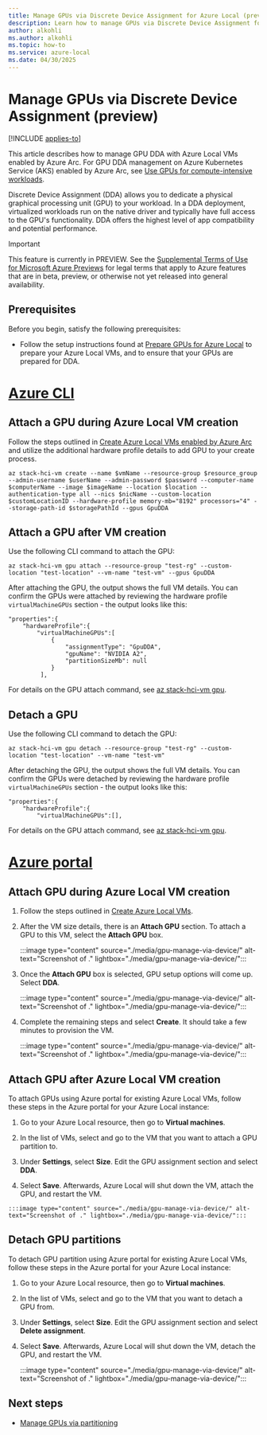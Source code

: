 ```yaml
---
title: Manage GPUs via Discrete Device Assignment for Azure Local (preview)
description: Learn how to manage GPUs via Discrete Device Assignment for Azure Local (preview).
author: alkohli
ms.author: alkohli
ms.topic: how-to
ms.service: azure-local
ms.date: 04/30/2025
---
```


# Manage GPUs via Discrete Device Assignment (preview)

[!INCLUDE [applies-to](../includes/hci-applies-to-23h2.md)]

This article describes how to manage GPU DDA with Azure Local VMs enabled by Azure Arc. For GPU DDA management on Azure Kubernetes Service (AKS) enabled by Azure Arc, see [Use GPUs for compute-intensive workloads](/azure/aks/hybrid/deploy-gpu-node-pool#create-a-new-workload-cluster-with-a-gpu-enabled-node-pool).

Discrete Device Assignment (DDA) allows you to dedicate a physical graphical processing unit (GPU) to your workload. In a DDA deployment, virtualized workloads run on the native driver and typically have full access to the GPU's functionality. DDA offers the highest level of app compatibility and potential performance.

> [!IMPORTANT]
> This feature is currently in PREVIEW. See the [Supplemental Terms of Use for Microsoft Azure Previews](https://azure.microsoft.com/support/legal/preview-supplemental-terms/) for legal terms that apply to Azure features that are in beta, preview, or otherwise not yet released into general availability.


## Prerequisites

Before you begin, satisfy the following prerequisites:

- Follow the setup instructions found at [Prepare GPUs for Azure Local](./gpu-manage-via-device.md) to prepare your Azure Local VMs, and to ensure that your GPUs are prepared for DDA.

# [Azure CLI](#tab/azurecli)

## Attach a GPU during Azure Local VM creation

Follow the steps outlined in [Create Azure Local VMs enabled by Azure Arc](create-arc-virtual-machines.md?tabs=azurecli) and utilize the additional hardware profile details to add GPU to your create process.

```azurecli
az stack-hci-vm create --name $vmName --resource-group $resource_group --admin-username $userName --admin-password $password --computer-name $computerName --image $imageName --location $location --authentication-type all --nics $nicName --custom-location $customLocationID --hardware-profile memory-mb="8192" processors="4" --storage-path-id $storagePathId --gpus GpuDDA
```

## Attach a GPU after VM creation

Use the following CLI command to attach the GPU:

```azurecli
az stack-hci-vm gpu attach --resource-group "test-rg" --custom-location "test-location" --vm-name "test-vm" --gpus GpuDDA
```

After attaching the GPU, the output shows the full VM details. You can confirm the GPUs were attached by reviewing the hardware profile `virtualMachineGPUs` section - the output looks like this:

```azurecli
"properties":{
	"hardwareProfile":{
		"virtualMachineGPUs":[
			{
				"assignmentType": "GpuDDA",
				"gpuName": "NVIDIA A2",
				"partitionSizeMb": null
			}
         ],
```

For details on the GPU attach command, see [az stack-hci-vm gpu](/cli/azure/stack-hci-vm/gpu).

## Detach a GPU

Use the following CLI command to detach the GPU:

```azurecli
az stack-hci-vm gpu detach --resource-group "test-rg" --custom-location "test-location" --vm-name "test-vm"
```

After detaching the GPU, the output shows the full VM details. You can confirm the GPUs were detached by reviewing the hardware profile `virtualMachineGPUs` section - the output looks like this:

```azurecli
"properties":{
	"hardwareProfile":{
		"virtualMachineGPUs":[],
```

For details on the GPU attach command, see [az stack-hci-vm gpu](/cli/azure/stack-hci-vm/gpu).

# [Azure portal](#tab/azureportal)

## Attach GPU during Azure Local VM creation 

1. Follow the steps outlined in [Create Azure Local VMs](create-arc-virtual-machines.md?tabs=azureportal#create-azure-local-vms).  

1. After the VM size details, there is an **Attach GPU** section. To attach a GPU to this VM, select the **Attach GPU** box.

    :::image type="content" source="./media/gpu-manage-via-device/" alt-text="Screenshot of ." lightbox="./media/gpu-manage-via-device/":::

1. Once the **Attach GPU** box is selected, GPU setup options will come up. Select **DDA**.

    :::image type="content" source="./media/gpu-manage-via-device/" alt-text="Screenshot of ." lightbox="./media/gpu-manage-via-device/":::

1. Complete the remaining steps and select **Create**. It should take a few minutes to provision the VM.

    :::image type="content" source="./media/gpu-manage-via-device/" alt-text="Screenshot of ." lightbox="./media/gpu-manage-via-device/":::

## Attach GPU after Azure Local VM creation

To attach GPUs using Azure portal for existing Azure Local VMs, follow these steps in the Azure portal for your Azure Local instance:

1. Go to your Azure Local resource, then go to **Virtual machines**.  

1. In the list of VMs, select and go to the VM that you want to attach a GPU partition to.  

1. Under **Settings**, select **Size**. Edit the GPU assignment section and select **DDA**.

1.   Select **Save**. Afterwards, Azure Local will shut down the VM, attach the GPU, and restart the VM.

    :::image type="content" source="./media/gpu-manage-via-device/" alt-text="Screenshot of ." lightbox="./media/gpu-manage-via-device/":::

## Detach GPU partitions

To detach GPU partition using Azure portal for existing Azure Local VMs, follow these steps in the Azure portal for your Azure Local instance:

1. Go to your Azure Local resource, then go to **Virtual machines**.  

1. In the list of VMs, select and go to the VM that you want to detach a GPU from.

1. Under **Settings**, select **Size**. Edit the GPU assignment section and select **Delete assignment**. 

1. Select **Save**. Afterwards, Azure Local will shut down the VM, detach the GPU, and restart the VM.

    :::image type="content" source="./media/gpu-manage-via-device/" alt-text="Screenshot of ." lightbox="./media/gpu-manage-via-device/":::


## Next steps

- [Manage GPUs via partitioning](./gpu-manage-via-partitioning.md)